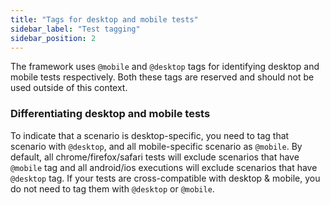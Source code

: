 ```yaml
---
title: "Tags for desktop and mobile tests"
sidebar_label: "Test tagging"
sidebar_position: 2
---
```


The framework uses `@mobile` and `@desktop` tags for identifying desktop and mobile tests respectively. Both these tags are reserved and should not be used outside of this context.

### Differentiating desktop and mobile tests

To indicate that a scenario is desktop-specific, you need to tag that scenario with `@desktop`, and all mobile-specific scenario as `@mobile`.
By default, all chrome/firefox/safari tests will exclude scenarios that have `@mobile` tag and all android/ios executions will exclude scenarios that have `@desktop` tag.
If your tests are cross-compatible with desktop & mobile, you do not need to tag them with `@desktop` or `@mobile`.
